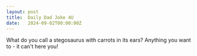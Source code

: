 ```yaml
---
layout: post
title:  Daily Dad Joke 4U
date:   2024-09-02T00:00:00Z
---
```

What do you call a stegosaurus with carrots in its ears? Anything you want to - it can't here you!
